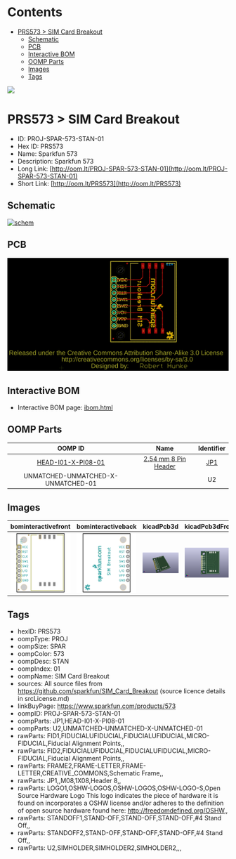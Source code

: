 



Contents
========

* [PRS573 > SIM Card Breakout](#prs573--sim-card-breakout)
	* [Schematic](#schematic)
	* [PCB](#pcb)
	* [Interactive BOM](#interactive-bom)
	* [OOMP Parts](#oomp-parts)
	* [Images](#images)
	* [Tags](#tags)
  
![][im]
# PRS573 > SIM Card Breakout

- ID: PROJ-SPAR-573-STAN-01
- Hex ID: PRS573
- Name: Sparkfun 573
- Description: Sparkfun 573
- Long Link: [http://oom.lt/PROJ-SPAR-573-STAN-01](http://oom.lt/PROJ-SPAR-573-STAN-01)
- Short Link: [http://oom.lt/PRS573](http://oom.lt/PRS573)

## Schematic
  
[![schem](eagleSchemImage.png)](eagleSchemImage.png)
## PCB
  
[![pcb](eagleImage.png)](eagleImage.png)
## Interactive BOM

- Interactive BOM page: [ibom.html](https://htmlpreview.github.io/?https://github.com/oomlout/oomlout_OOMP_projects/blob/main/PROJ-SPAR-573-STAN-01/kicad/bom/ibom.html)

## OOMP Parts
  

|OOMP ID|Name|Identifier|
| :---: | :---: | :---: |
|[HEAD-I01-X-PI08-01](https://github.com/oomlout/oomlout_OOMP_parts/tree/main/HEAD-I01-X-PI08-01/)|[2.54 mm 8 Pin Header](https://github.com/oomlout/oomlout_OOMP_parts/tree/main/HEAD-I01-X-PI08-01/)|[JP1](https://github.com/oomlout/oomlout_OOMP_parts/tree/main/HEAD-I01-X-PI08-01/)|
|UNMATCHED-UNMATCHED-X-UNMATCHED-01||U2|

## Images
  
  

|bominteractivefront|bominteractiveback|kicadPcb3d|kicadPcb3dFront|kicadPcb3dBack|kicadSchem|eagleImage|eagleSchemImage|pcbdraw|pcbdrawback|
| :---: | :---: | :---: | :---: | :---: | :---: | :---: | :---: | :---: | :---: |
|[![bominteractivefront](bomFront_140.png)](bomFront.png)|[![bominteractiveback](bomBack_140.png)](bomBack.png)|[![kicadPcb3d](kicadPcb3d_140.png)](kicadPcb3d.png)|[![kicadPcb3dFront](kicadPcb3dFront_140.png)](kicadPcb3dFront.png)|[![kicadPcb3dBack](kicadPcb3dBack_140.png)](kicadPcb3dBack.png)|[![kicadSchem](kicadSchem_140.png)](kicadSchem.png)|[![eagleImage](eagleImage_140.png)](eagleImage.png)|[![eagleSchemImage](eagleSchemImage_140.png)](eagleSchemImage.png)|[![pcbdraw](pcbdraw_140.png)](pcbdraw.png)|[![pcbdrawback](pcbdrawBack_140.png)](pcbdrawBack.png)|

## Tags

- hexID: PRS573
- oompType: PROJ
- oompSize: SPAR
- oompColor: 573
- oompDesc: STAN
- oompIndex: 01
- oompName: SIM Card Breakout
- sources: All source files from https://github.com/sparkfun/SIM_Card_Breakout (source licence details in srcLicense.md)
- linkBuyPage: https://www.sparkfun.com/products/573
- oompID: PROJ-SPAR-573-STAN-01
- oompParts: JP1,HEAD-I01-X-PI08-01
- oompParts: U2,UNMATCHED-UNMATCHED-X-UNMATCHED-01
- rawParts: FID1,FIDUCIALUFIDUCIAL,FIDUCIALUFIDUCIAL,MICRO-FIDUCIAL,Fiducial Alignment Points,,
- rawParts: FID2,FIDUCIALUFIDUCIAL,FIDUCIALUFIDUCIAL,MICRO-FIDUCIAL,Fiducial Alignment Points,,
- rawParts: FRAME2,FRAME-LETTER,FRAME-LETTER,CREATIVE_COMMONS,Schematic Frame,,
- rawParts: JP1,,M08,1X08,Header 8,,
- rawParts: LOGO1,OSHW-LOGOS,OSHW-LOGOS,OSHW-LOGO-S,Open Source Hardware Logo This logo indicates the piece of hardware it is found on incorporates a OSHW license and/or adheres to the definition of open source hardware found here: http://freedomdefined.org/OSHW,,
- rawParts: STANDOFF1,STAND-OFF,STAND-OFF,STAND-OFF,#4 Stand Off,,
- rawParts: STANDOFF2,STAND-OFF,STAND-OFF,STAND-OFF,#4 Stand Off,,
- rawParts: U2,SIMHOLDER,SIMHOLDER2,SIMHOLDER2,,,



[im]: kicadPcb3d_450.png
